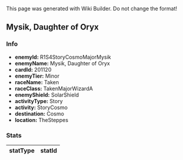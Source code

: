<span class="wiki-builder">This page was generated with Wiki Builder. Do not change the format!</span>

## Mysik, Daughter of Oryx
### Info
* **enemyId:** R1S4StoryCosmoMajorMysik
* **enemyName:** Mysik, Daughter of Oryx
* **cardId:** 201120
* **enemyTier:** Minor
* **raceName:** Taken
* **raceClass:** TakenMajorWizardA
* **enemyShield:** SolarShield
* **activityType:** Story
* **activity:** StoryCosmo
* **destination:** Cosmo
* **location:** TheSteppes

### Stats
statType | statId
-------- | ------

